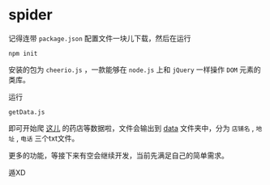 # spider

记得连带 `package.json` 配置文件一块儿下载，然后在运行  

	npm init

安装的包为 `cheerio.js` ，一款能够在 `node.js` 上和 `jQuery` 一样操作 `DOM` 元素的类库。

运行  

	getData.js

即可开始爬 [这儿](http://www.fuyaotang.com/a110000) 的药店等数据啦，文件会输出到 [data](https://github.com/FrankQiu94/spider/tree/master/data) 文件夹中，分为 `店铺名` , `地址` , `电话` 三个txt文件。

更多的功能，等接下来有空会继续开发，当前先满足自己的简单需求。

遁XD